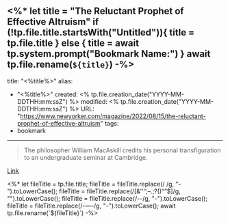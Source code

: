 <%*
let title = "The Reluctant Prophet of Effective Altruism"
if (!tp.file.title.startsWith("Untitled")){
	title = tp.file.title
} else {
	title = await tp.system.prompt("Bookmark Name:")
}
await tp.file.rename(`${title}`)
-%>
---
title: "<%title%>"
alias:
- "<%title%>"
created: <% tp.file.creation_date("YYYY-MM-DDTHH:mm:ssZ") %>
modified: <% tp.file.creation_date("YYYY-MM-DDTHH:mm:ssZ") %>
URL:  "https://www.newyorker.com/magazine/2022/08/15/the-reluctant-prophet-of-effective-altruism"
tags:
- bookmark
---

> The philosopher William MacAskill credits his personal transfiguration to an undergraduate seminar at Cambridge.

[Link](https://www.newyorker.com/magazine/2022/08/15/the-reluctant-prophet-of-effective-altruism)

<%*
let fileTitle = tp.file.title;
fileTitle = fileTitle.replace(/ /g, "-").toLowerCase();
fileTitle = fileTitle.replace(/[&'’‘’,–.;?()“”$]/g, "").toLowerCase();
fileTitle = fileTitle.replace(/--/g, "-").toLowerCase();
fileTitle = fileTitle.replace(/-—-/g, "-").toLowerCase();
await tp.file.rename(`${fileTitle}`)
-%>